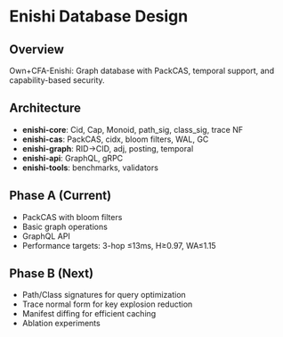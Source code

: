 # Enishi Database Design

## Overview
Own+CFA-Enishi: Graph database with PackCAS, temporal support, and capability-based security.

## Architecture
- **enishi-core**: Cid, Cap, Monoid, path_sig, class_sig, trace NF
- **enishi-cas**: PackCAS, cidx, bloom filters, WAL, GC
- **enishi-graph**: RID→CID, adj, posting, temporal
- **enishi-api**: GraphQL, gRPC
- **enishi-tools**: benchmarks, validators

## Phase A (Current)
- PackCAS with bloom filters
- Basic graph operations
- GraphQL API
- Performance targets: 3-hop ≤13ms, H≥0.97, WA≤1.15

## Phase B (Next)
- Path/Class signatures for query optimization
- Trace normal form for key explosion reduction
- Manifest diffing for efficient caching
- Ablation experiments